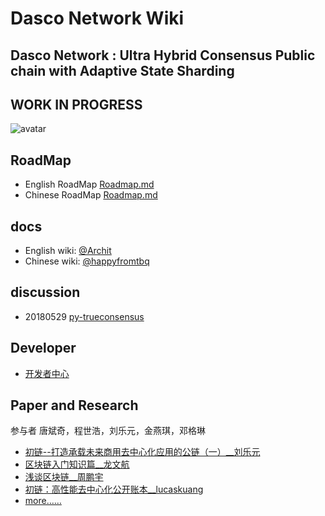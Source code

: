 # Dasco Network  Wiki

## Dasco Network :  Ultra Hybrid Consensus Public chain with Adaptive State Sharding
## WORK IN PROGRESS
![avatar](https://github.com/truechain/wiki/blob/master/img/architecture.jpg)

## RoadMap
* English RoadMap [Roadmap.md](https://github.com/truechain/wiki/blob/master/roadmap-en/roadmap.md) 
* Chinese RoadMap [Roadmap.md](https://github.com/truechain/wiki/blob/master/roadmap-cn/roadmap.md) 

## docs
* English wiki: [@Archit](https://github.com/truechain/wiki/blob/master/docs-en/index.rst)
* Chinese wiki: [@happyfromtbq](https://github.com/truechain/wiki/blob/master/docs-cn/index.rst)

## discussion 
* 20180529 [py-trueconsensus](https://github.com/truechain/wiki/blob/master/discussion/20180529.md)

## Developer
* [开发者中心](https://github.com/truechain/wiki/blob/master/developer)

## Paper and Research  
参与者 唐斌奇，程世浩，刘乐元，金燕琪，邓格琳
* [初链--打造承载未来商用去中心化应用的公链（一）__刘乐元](https://github.com/truechain/wiki/tree/master/paper/Truechain_thoughts_liuleyuan.md)
* [区块链入门知识篇__龙文航](https://github.com/truechain/wiki/tree/master/paper/Truechain_thoughts_long.md)
* [浅谈区块链__周鹏宇](https://github.com/truechain/wiki/tree/master/paper/Truechain_thoughts_zhou.md)
* [初链：高性能去中心化公开账本__lucaskuang](https://github.com/truechain/wiki/tree/master/paper/Truechain_thoughts_lucaskuang.md)
* [more……](https://github.com/truechain/wiki/tree/master/paper/README.md)
